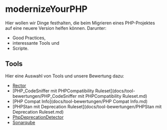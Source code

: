 # modernizeYourPHP

Hier wollen wir Dinge festhalten, die beim Migrieren eines PHP-Projektes auf eine neuere Version helfen können. Darunter:

- Good Practices,
- interessante Tools und
- Scripte.

## Tools

Hier eine Auswahl von Tools und unsere Bewertung dazu:

- [Rector](docs/tool-bewertungen/Rector.md)
- [PHP_CodeSniffer mit PHPCompatibility Ruleset](docs/tool-bewertungen/PHP_CodeSniffer mit PHPCompatibility Ruleset.md)
- [PHP Compat Info](docs/tool-bewertungen/PHP Compat Info.md)
- [PHPStan mit Deprecation Ruleset](docs/tool-bewertungen/PHPStan mit Deprecation Ruleset.md)
- [PhpDeprecationDetector](docs/tool-bewertungen/PhpDeprecationDetector.md)
- [Sonarqube](docs/tool-bewertungen/Sonarqube.md)